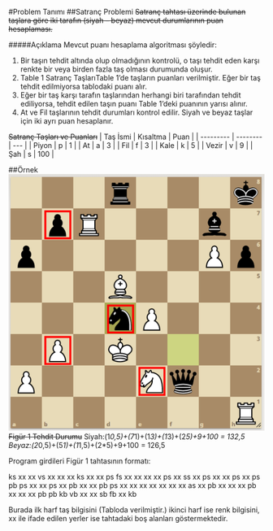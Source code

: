 #Problem Tanımı
##Satranç Problemi
~~Satranç tahtası üzerinde bulunan taşlara göre iki tarafın (siyah – beyaz) mevcut durumlarının puan hesaplaması.~~

#####Açıklama
Mevcut puanı hesaplama algoritması şöyledir:
1. Bir taşın tehdit altında olup olmadığının kontrolü, o taşı tehdit eden karşı renkte bir veya birden fazla taş olması durumunda oluşur.
2. Table 1 Satranç TaşlarıTable 1’de taşların puanları verilmiştir. Eğer bir taş tehdit edilmiyorsa tablodaki puanı alır.
3. Eğer bir taş karşı tarafın taşlarından herhangi biri tarafından tehdit ediliyorsa, tehdit edilen taşın puanı Table 1’deki puanının yarısı alınır.
4. At ve Fil taşlarının tehdit durumları kontrol edilir. Siyah ve beyaz taşlar için iki ayrı puan hesaplanır.

~~Satranç Taşları ve Puanları~~
| Taş İsmi | Kısaltma | Puan |
| --------- | -------- | --- |
| Piyon | p | 1 |
| At | a | 3 |
| Fil | f | 3 |
| Kale | k | 5 |
| Vezir | v | 9 |
| Şah | s | 100 |

##Örnek
![Tahta_1](.\board1.png)
~~Figür 1 Tehdit Durumu~~
Siyah:(1*0,5)+(7*1)+(1*3)+(1*3)+(2*5)+9+100 = 132,5
Beyaz:(2*0,5)+(5*1)+(1*1,5)+(2*5)+9+100 = 126,5

Program girdileri
Figür 1 tahtasının formatı:

ks xx xx vs xx xx xx ks
xx xx ps fs xx xx xx xx
ps xx ss xx ps xx xx ps
xx ps pb ps xx xx ps xx
pb xx xx pb ps xx xx xx
xx xx xx xx as xx pb xx
xx xx pb xx xx xx pb pb
kb vb xx xx sb fb xx kb

Burada ilk harf taş bilgisini (Tabloda verilmiştir.) ikinci harf ise renk bilgisini, xx ile ifade edilen yerler ise tahtadaki boş alanları göstermektedir.
